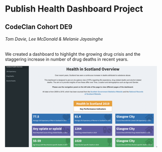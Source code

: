 # Publish Health Dashboard Project

## CodeClan Cohort DE9
###### Tom Davie, Lee McDonald & Melanie Jayasinghe

We created a dashboard to highlight the growing drug crisis and the staggering increase in number of drug deaths in recent years. 

![Overview](https://github.com/tomdavie/public_health_dashboard/blob/main/images/scotland_health_overview_screenshot.png)

